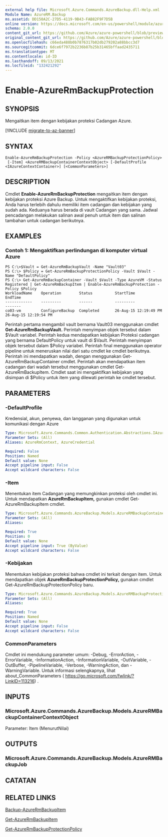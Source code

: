 ```yaml
---
external help file: Microsoft.Azure.Commands.AzureBackup.dll-Help.xml
Module Name: AzureRM.Backup
ms.assetid: DD150A2C-27D5-4119-9B43-FAB82F9F7D5B
online version: https://docs.microsoft.com/en-us/powershell/module/azurerm.backup/enable-azurermbackupprotection
schema: 2.0.0
content_git_url: https://github.com/Azure/azure-powershell/blob/preview/src/ResourceManager/AzureBackup/Commands.AzureBackup/help/Enable-AzureRmBackupProtection.md
original_content_git_url: https://github.com/Azure/azure-powershell/blob/preview/src/ResourceManager/AzureBackup/Commands.AzureBackup/help/Enable-AzureRmBackupProtection.md
ms.openlocfilehash: c66eda488b0b7876317b02db279202a88bbcc3d7
ms.sourcegitcommit: 6dce6f7972b2236b87b25b31465bffaad2435711
ms.translationtype: MT
ms.contentlocale: id-ID
ms.lasthandoff: 09/13/2021
ms.locfileid: "132421292"
---
```

# Enable-AzureRmBackupProtection

## SYNOPSIS
Mengaitkan item dengan kebijakan proteksi Cadangan Azure.

[!INCLUDE [migrate-to-az-banner](../../includes/migrate-to-az-banner.md)]

## SYNTAX

```
Enable-AzureRmBackupProtection -Policy <AzureRMBackupProtectionPolicy>
 [-Item] <AzureRMBackupContainerContextObject> [-DefaultProfile <IAzureContextContainer>] [<CommonParameters>]
```

## DESCRIPTION
Cmdlet **Enable-AzureRmBackupProtection** mengaitkan item dengan kebijakan proteksi Azure Backup.
Untuk mengaktifkan kebijakan proteksi, Anda harus terlebih dahulu memiliki item cadangan dan kebijakan yang sudah ada.
Keduanya harus berada di vault Cadangan yang sama.
Jadwal pencadangan melakukan salinan awal penuh untuk item dan salinan tambahan untuk cadangan berikutnya.

## EXAMPLES

### Contoh 1: Mengaktifkan perlindungan di komputer virtual Azure
```
PS C:\>$Vault = Get-AzureRmBackupVault -Name "Vault03"
PS C:\> $Policy = Get-AzureRmBackupProtectionPolicy -Vault $Vault -Name "DefaultPolicy"
PS C:\> Get-AzureRmBackupContainer -Vault $Vault -Type AzureVM -Status Registered | Get-AzureRmBackupItem | Enable-AzureRmBackupProtection -Policy $Policy
WorkloadName    Operation        Status          StartTime              EndTime
------------    ---------        ------          ---------              -------
co03-vm         ConfigureBackup  Completed       26-Aug-15 12:19:49 PM  26-Aug-15 12:19:54 PM
```

Perintah pertama mengambil vault bernama Vault03 menggunakan cmdlet **Get-AzureRmBackupVault.**
Perintah menyimpan objek tersebut dalam $Vault variabel.
Perintah kedua mendapatkan kebijakan Proteksi cadangan yang bernama DefaultPolicy untuk vault di $Vault.
Perintah menyimpan objek tersebut dalam $Policy variabel.
Perintah final menggunakan operator pipeline untuk meneruskan nilai dari satu cmdlet ke cmdlet berikutnya.
Perintah ini mendapatkan wadah, dengan menggunakan Get-AzureRmBackupContainer cmdlet.
Perintah akan mendapatkan item cadangan dari wadah tersebut menggunakan cmdlet Get-AzureRmBackupItem.
Cmdlet saat ini mengaktifkan kebijakan yang disimpan di $Policy untuk item yang dilewati perintah ke cmdlet tersebut.

## PARAMETERS

### -DefaultProfile
Kredensial, akun, penyewa, dan langganan yang digunakan untuk komunikasi dengan Azure

```yaml
Type: Microsoft.Azure.Commands.Common.Authentication.Abstractions.IAzureContextContainer
Parameter Sets: (All)
Aliases: AzureRmContext, AzureCredential

Required: False
Position: Named
Default value: None
Accept pipeline input: False
Accept wildcard characters: False
```

### -Item
Menentukan item Cadangan yang memungkinkan proteksi oleh cmdlet ini.
Untuk mendapatkan **AzureRmBackupItem,** gunakan cmdlet Get-AzureRmBackupItem cmdlet.

```yaml
Type: Microsoft.Azure.Commands.AzureBackup.Models.AzureRMBackupContainerContextObject
Parameter Sets: (All)
Aliases:

Required: True
Position: 0
Default value: None
Accept pipeline input: True (ByValue)
Accept wildcard characters: False
```

### -Kebijakan
Menentukan kebijakan proteksi bahwa cmdlet ini terkait dengan item.
Untuk mendapatkan objek **AzureRmBackupProtectionPolicy,** gunakan cmdlet Get-AzureRmBackupProtectionPolicy baru.

```yaml
Type: Microsoft.Azure.Commands.AzureBackup.Models.AzureRMBackupProtectionPolicy
Parameter Sets: (All)
Aliases:

Required: True
Position: Named
Default value: None
Accept pipeline input: False
Accept wildcard characters: False
```

### CommonParameters
Cmdlet ini mendukung parameter umum: -Debug, -ErrorAction, -ErrorVariable, -InformationAction, -InformationVariable, -OutVariable, -OutBuffer, -PipelineVariable, -Verbose, -WarningAction, dan -WarningVariable. Untuk informasi selengkapnya, lihat about_CommonParameters ( https://go.microsoft.com/fwlink/?LinkID=113216) .

## INPUTS

### Microsoft.Azure.Commands.AzureBackup.Models.AzureRMBackupContainerContextObject
Parameter: Item (MenurutNilai)

## OUTPUTS

### Microsoft.Azure.Commands.AzureBackup.Models.AzureRMBackupJob

## CATATAN

## RELATED LINKS

[Backup-AzureRmBackupItem](./Backup-AzureRmBackupItem.md)

[Get-AzureRmBackupItem](./Get-AzureRmBackupItem.md)

[Get-AzureRmBackupProtectionPolicy](./Get-AzureRmBackupProtectionPolicy.md)


